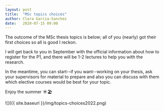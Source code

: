 ```yaml
---
layout: post
title:  "MSc topics choices"
author: Clara Garcia-Sanchez
date:   2020-07-15 09:00
---
```


The outcome of the MSc thesis topics is below; all of you (nearly) got their first choices so all is good I reckon.

I will get back to you in September with the official information about how to register for the P1, and there will be 1-2 lectures to help you with the research.

In the meantime, you can start--if you want--working on your thesis, ask your supervisors for material to prepare and also you can discuss with them which elective courses would be best for your topic.

Enjoy the summer ☀️🏖

![]({{ site.baseurl }}/img/topics-choices2022.png)

